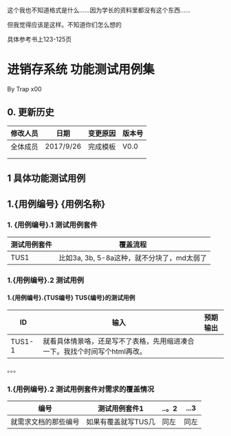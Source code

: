 这个我也不知道格式是什么……因为学长的资料里都没有这个东西……

但我觉得应该是这样。不知道你们怎么想的

具体参考书上123-125页

# 进销存系统 功能测试用例集

By Trap x00

## 0. 更新历史

| 修改人员 | 日期        | 变更原因 | 版本号  |
| ---- | --------- | ---- | ---- |
| 全体成员 | 2017/9/26 | 完成模板 | V0.0 |
|      |           |      |      |
|      |           |      |      |

## 1 具体功能测试用例

## 1.{用例编号} {用例名称}

### 1. {用例编号}.1 测试用例套件

| 测试用例套件 | 覆盖流程                         |
| ------ | ---------------------------- |
| TUS1   | 比如3a, 3b, 5-8a这种，就不分块了，md太弱了 |

### 1.{用例编号}.2 测试用例

#### 1.{用例编号}.{TUS编号} TUS{编号}的测试用例

| ID     | 输入                                      | 预期输出 |
| ------ | --------------------------------------- | ---- |
| TUS1-1 | 就看具体情景咯，还是写不了表格，先用缩进凑合一下。我找个时间写个html再改。 |      |

。。。

### 1.{用例编号}.2 测试用例套件对需求的覆盖情况

| 编号         | 测试用例套件1     | ..。2 | ...3 |
| ---------- | ----------- | ---- | ---- |
| 就需求文档的那些编号 | 如果有覆盖就写TUS几 | 同左   | 同左   |

